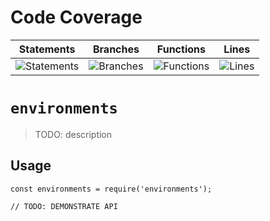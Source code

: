 # Code Coverage
| Statements                  | Branches                | Functions                 | Lines             |
| --------------------------- | ----------------------- | ------------------------- | ----------------- |
| ![Statements](https://img.shields.io/badge/statements-84.54%25-yellow.svg?style=flat) | ![Branches](https://img.shields.io/badge/branches-70.62%25-red.svg?style=flat) | ![Functions](https://img.shields.io/badge/functions-86.73%25-yellow.svg?style=flat) | ![Lines](https://img.shields.io/badge/lines-84.43%25-yellow.svg?style=flat) |
# `environments`

> TODO: description

## Usage

```
const environments = require('environments');

// TODO: DEMONSTRATE API
```